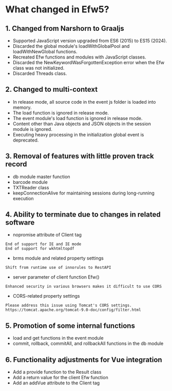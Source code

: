 # What changed in Efw5?

## 1. Changed from Narshorn to Graaljs
- Supported JavaScript version upgraded from ES6 (2015) to ES15 (2024).
- Discarded the global module's loadWithGlobalPool and loadWithNewGlobal functions.
- Recreated Efw functions and modules with JavaScript classes.
- Discarded the NewKeywordWasForgottenException error when the Efw class was not initialized.
- Discarded Threads class.

## 2. Changed to multi-context
- In release mode, all source code in the event js folder is loaded into memory.
- The load function is ignored in release mode.
- The event module's load function is ignored in release mode.
- Content other than Java objects and JSON objects in the session module is ignored.
- Executing heavy processing in the initialization global event is deprecated.

## 3. Removal of features with little proven track record
- db module master function
- barcode module
- TXTReader class
- keepConnectionAlive for maintaining sessions during long-running execution

## 4. Ability to terminate due to changes in related software
- nopromise attribute of Client tag
```
End of support for IE and IE mode
End of support for wkhtmltopdf
```

- brms module and related property settings
```
Shift from runtime use of innorules to RestAPI
```
- server parameter of client function Efw()
```
Enhanced security in various browsers makes it difficult to use CORS
```
- CORS-related property settings
```
Please address this issue using Tomcat's CORS settings.
https://tomcat.apache.org/tomcat-9.0-doc/config/filter.html
```

## 5. Promotion of some internal functions
- load and get functions in the event module
- commit, rollback, commitAll, and rollbackAll functions in the db module

## 6. Functionality adjustments for Vue integration
- Add a provide function to the Result class
- Add a return value for the client Efw function
- Add an addVue attribute to the Client tag